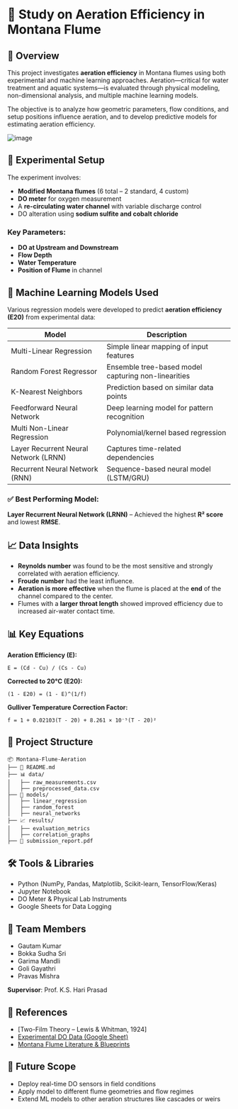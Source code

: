 # 🌊 Study on Aeration Efficiency in Montana Flume

## 📘 Overview

This project investigates **aeration efficiency** in Montana flumes using both experimental and machine learning approaches. Aeration—critical for water treatment and aquatic systems—is evaluated through physical modeling, non-dimensional analysis, and multiple machine learning models.

The objective is to analyze how geometric parameters, flow conditions, and setup positions influence aeration, and to develop predictive models for estimating aeration efficiency.

![image](https://github.com/user-attachments/assets/4f7d92c4-b750-4f5e-9c5f-2e0019ebf8ff)


## 🧪 Experimental Setup

The experiment involves:
- **Modified Montana flumes** (6 total – 2 standard, 4 custom)
- **DO meter** for oxygen measurement
- A **re-circulating water channel** with variable discharge control
- DO alteration using **sodium sulfite and cobalt chloride**

### Key Parameters:
- **DO at Upstream and Downstream**
- **Flow Depth**
- **Water Temperature**
- **Position of Flume** in channel

## 🧠 Machine Learning Models Used

Various regression models were developed to predict **aeration efficiency (E20)** from experimental data:

| Model                      | Description |
|---------------------------|-------------|
| Multi-Linear Regression   | Simple linear mapping of input features |
| Random Forest Regressor   | Ensemble tree-based model capturing non-linearities |
| K-Nearest Neighbors       | Prediction based on similar data points |
| Feedforward Neural Network | Deep learning model for pattern recognition |
| Multi Non-Linear Regression | Polynomial/kernel based regression |
| Layer Recurrent Neural Network (LRNN) | Captures time-related dependencies |
| Recurrent Neural Network (RNN) | Sequence-based neural model (LSTM/GRU) |

### ✅ Best Performing Model:
**Layer Recurrent Neural Network (LRNN)** – Achieved the highest **R² score** and lowest **RMSE**.

## 📈 Data Insights

- **Reynolds number** was found to be the most sensitive and strongly correlated with aeration efficiency.
- **Froude number** had the least influence.
- **Aeration is more effective** when the flume is placed at the **end** of the channel compared to the center.
- Flumes with a **larger throat length** showed improved efficiency due to increased air-water contact time.

## 📊 Key Equations

**Aeration Efficiency (E):**
```
E = (Cd - Cu) / (Cs - Cu)
```

**Corrected to 20°C (E20):**
```
(1 - E20) = (1 - E)^(1/f)
```

**Gulliver Temperature Correction Factor:**
```
f = 1 + 0.02103(T - 20) + 8.261 × 10⁻⁵(T - 20)²
```

## 📁 Project Structure

```
📦 Montana-Flume-Aeration
├── 📄 README.md
├── 📊 data/
│   ├── raw_measurements.csv
│   ├── preprocessed_data.csv
├── 🧠 models/
│   ├── linear_regression
│   ├── random_forest
│   ├── neural_networks
├── 📈 results/
│   ├── evaluation_metrics
│   ├── correlation_graphs
├── 📄 submission_report.pdf
```

## 🛠 Tools & Libraries

- Python (NumPy, Pandas, Matplotlib, Scikit-learn, TensorFlow/Keras)
- Jupyter Notebook
- DO Meter & Physical Lab Instruments
- Google Sheets for Data Logging

## 📌 Team Members

- Gautam Kumar  
- Bokka Sudha Sri  
- Garima Mandli  
- Goli Gayathri  
- Pravas Mishra  

**Supervisor**: Prof. K.S. Hari Prasad

## 🔗 References

- [Two-Film Theory – Lewis & Whitman, 1924]
- [Experimental DO Data (Google Sheet)](https://docs.google.com/spreadsheets/d/1GinMN98Dne89PTL9nmAgxf_nA6zgQjEW)
- [Montana Flume Literature & Blueprints](https://drive.google.com/drive/folders/1FUDu3M8BfC0exelf_bpNjkW8mNxvLkPE?usp=sharing)

## 🚀 Future Scope

- Deploy real-time DO sensors in field conditions
- Apply model to different flume geometries and flow regimes
- Extend ML models to other aeration structures like cascades or weirs
